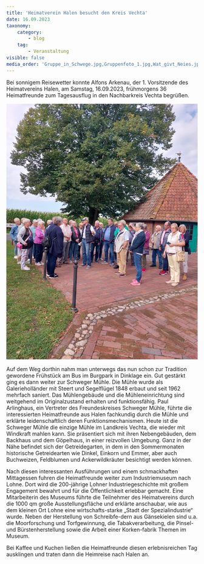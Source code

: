 ```yaml
---
title: 'Heimatverein Halen besucht den Kreis Vechta'
date: 16.09.2023
taxonomy:
    category:
        - blog
    tag:
        - Veranstaltung
visible: false
media_order: 'Gruppe_in_Schwege.jpg,Gruppenfoto_1.jpg,Wat_givt_Neies.jpg'
---
```


Bei sonnigem Reisewetter konnte Alfons Arkenau, der 1. Vorsitzende des Heimatvereins Halen, am Samstag, 16.09.2023, frühmorgens 36 Heimatfreunde zum Tagesausflug in den Nachbarkreis Vechta begrüßen. 

![Gruppe_in_Schwege](Gruppe_in_Schwege.jpg "Gruppe_in_Schwege")

Auf dem Weg dorthin nahm man unterwegs das nun schon zur Tradition gewordene Frühstück am Bus im Burgpark in Dinklage ein. Gut gestärkt ging es dann weiter zur Schweger Mühle. Die Mühle wurde als Galerieholländer mit Steert und Segelflügel 1848 erbaut und seit 1962 mehrfach saniert. Das Mühlengebäude und die Mühleneinrichtung sind weitgehend im Originalzustand erhalten und funktionsfähig. Paul Arlinghaus, ein Vertreter des Freundeskreises Schweger Mühle, führte die interessierten Heimatfreunde aus Halen fachkundig durch die Mühle und erklärte leidenschaftlich deren Funktionsmechanismen. Heute ist die Schweger Mühle die einzige Mühle im Landkreis Vechta, die wieder mit Windkraft mahlen kann. Sie präsentiert sich mit ihren Nebengebäuden, dem Backhaus und dem Göpelhaus, in einer reizvollen Umgebung. Ganz in der Nähe befindet sich der Getreidegarten, in dem in den Sommermonaten historische Getreidearten wie Dinkel, Einkorn und Emmer, aber auch Buchweizen, Feldblumen und Ackerwildkräuter besichtigt werden können.

Nach diesen interessanten Ausführungen und einem schmackhaften Mittagessen fuhren die Heimatfreunde weiter zum Industriemuseum nach Lohne. Dort wird die 200-jährige Lohner Industriegeschichte mit großem Engagement bewahrt und für die Öffentlichkeit erlebbar gemacht. Eine Mitarbeiterin des Museums führte die Teilnehmer des Heimatvereins durch die 1000 qm große Ausstellungsfläche und erklärte anschaubar, wie aus dem kleinen Ort Lohne eine wirtschafts-starke „Stadt der Spezialindustrie“ wurde. Neben der Herstellung von Schreibfe-dern aus Gänsekielen sind u.a. die Moorforschung und Torfgewinnung, die Tabakverarbeitung, die Pinsel- und Bürstenherstellung sowie die Arbeit einer  Korken-fabrik Themen im Museum. 

Bei Kaffee und Kuchen ließen die Heimatfreunde diesen erlebnisreichen Tag ausklingen und traten dann die Heimreise nach Halen an.
